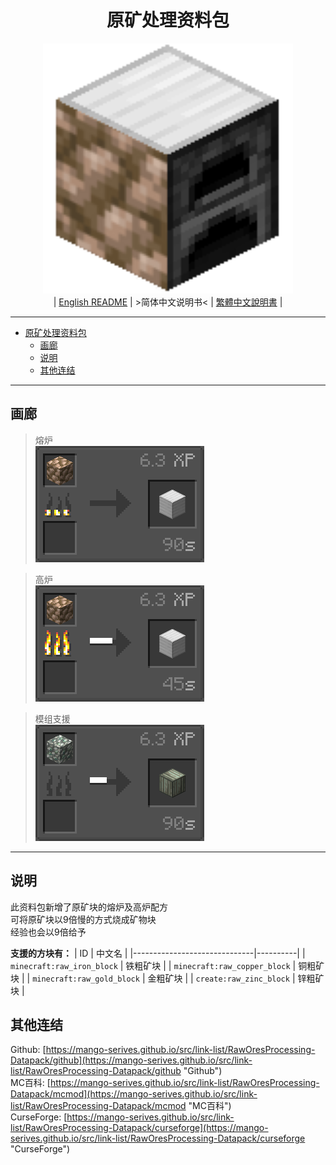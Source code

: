 <div align='center'>

# 原矿处理资料包
![../img/icon/icon%20400x400.png](../img/icon/icon%20400x400.png)  
| [English README](../README.md) | >简体中文说明书< | [繁體中文說明書](./README.zho-hant_TW.md) |

</div>

---

- [原矿处理资料包](#原矿处理资料包)
  - [画廊](#画廊)
  - [说明](#说明)
  - [其他连结](#其他连结)

---

## 画廊

>熔炉  
>![../img/docs/0.png](../img/docs/0.png)  

>高炉  
>![../img/docs/1.png](../img/docs/1.png)  

>模组支援  
>![../img/docs/2.png](../img/docs/2.png)

---

## 说明

此资料包新增了原矿块的熔炉及高炉配方  
可将原矿块以9倍慢的方式烧成矿物块  
经验也会以9倍给予  

**支援的方块有：**
|              ID              | 中文名   |
|------------------------------|----------|
| `minecraft:raw_iron_block`   | 铁粗矿块 |
| `minecraft:raw_copper_block` | 铜粗矿块 |
| `minecraft:raw_gold_block`   | 金粗矿块 |
| `create:raw_zinc_block`      | 锌粗矿块 |

## 其他连结

Github: [https://mango-serives.github.io/src/link-list/RawOresProcessing-Datapack/github](https://mango-serives.github.io/src/link-list/RawOresProcessing-Datapack/github "Github")  
MC百科: [https://mango-serives.github.io/src/link-list/RawOresProcessing-Datapack/mcmod](https://mango-serives.github.io/src/link-list/RawOresProcessing-Datapack/mcmod "MC百科")  
CurseForge: [https://mango-serives.github.io/src/link-list/RawOresProcessing-Datapack/curseforge](https://mango-serives.github.io/src/link-list/RawOresProcessing-Datapack/curseforge "CurseForge")